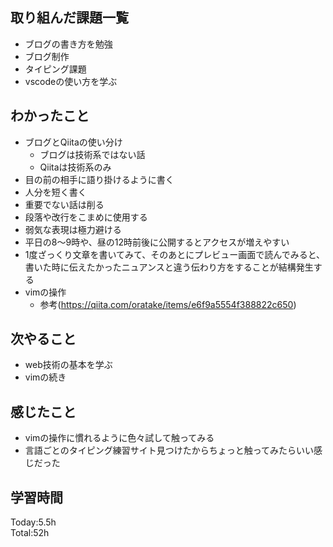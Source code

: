## 取り組んだ課題一覧
- ブログの書き方を勉強
- ブログ制作
- タイピング課題
- vscodeの使い方を学ぶ

## わかったこと
- ブログとQiitaの使い分け
  - ブログは技術系ではない話
  - Qiitaは技術系のみ
- 目の前の相手に語り掛けるように書く
- 人分を短く書く
- 重要でない話は削る
- 段落や改行をこまめに使用する
- 弱気な表現は極力避ける
- 平日の8～9時や、昼の12時前後に公開するとアクセスが増えやすい
- 1度ざっくり文章を書いてみて、そのあとにプレビュー画面で読んでみると、書いた時に伝えたかったニュアンスと違う伝わり方をすることが結構発生する
- vimの操作
  - 参考(https://qiita.com/oratake/items/e6f9a5554f388822c650)


## 次やること
- web技術の基本を学ぶ
- vimの続き
## 感じたこと
- vimの操作に慣れるように色々試して触ってみる
- 言語ごとのタイピング練習サイト見つけたからちょっと触ってみたらいい感じだった
## 学習時間
Today:5.5h  
Total:52h  
